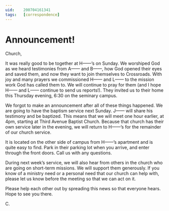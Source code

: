 ```yaml
---
uid:	200704161341
tags:	[correspondence]
---
```

  
# Announcement!

Church,

It was really good to be together at H——’s on Sunday. We worshiped God as we heard testimonies from A—— and B——, how God opened their eyes and saved them, and now they want to join themselves to Crossroads. With joy and many prayers we commissioned H—— and L—— to the mission work God has called them to. We will continue to pray for them (and I hope H—— and L—— continue to send us reports!). They invited us to their home this Thursday evening, 6:30 on the seminary campus.

We forgot to make an announcement after all of these things happened. We are going to have the baptism service next Sunday. J—— will share his testimony and be baptized. This means that we will meet one hour earlier, at 4pm, starting at Third Avenue Baptist Church. Because that church has their own service later in the evening, we will return to H——’s for the remainder of our church service.

It is located on the other side of campus from H——’s apartment and is quite easy to find. Park in their parking lot when you arrive, and enter through the front doors. Call us with any questions.

During next week’s service, we will also hear from others in the church who are going on short-term missions. We will support them generously. If you know of a ministry need or a personal need that our church can help with, please let us know before the meeting so that we can act on it.

Please help each other out by spreading this news so that everyone hears. Hope to see you there.

C.
